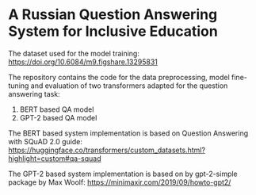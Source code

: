 # A Russian Question Answering System for Inclusive Education

The dataset used for the model training: https://doi.org/10.6084/m9.figshare.13295831

The repository contains the code for the data preprocessing, model fine-tuning and evaluation of two transformers adapted for the question answering task: 
1. BERT based QA model
2. GPT-2 based QA model

The BERT based system implementation is based on Question Answering with SQuAD 2.0 guide: https://huggingface.co/transformers/custom_datasets.html?highlight=custom#qa-squad 

The GPT-2 based system implementation is based on by gpt-2-simple package by Max Woolf: https://minimaxir.com/2019/09/howto-gpt2/
